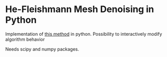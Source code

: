 # He-Fleishmann Mesh Denoising in Python


Implementation of [this method](http://faculty.cs.tamu.edu/schaefer/research/L0Smoothing.pdf) in python.
Possibility to interactively modify algorithm behavior

Needs scipy and numpy packages.

